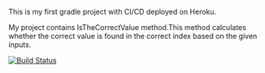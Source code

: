 This is my first gradle project with CI/CD deployed on Heroku.

My project contains IsTheCorrectValue method.This method calculates whether the correct value is found in the correct index based on the given inputs.

[![Build Status](https://app.travis-ci.com/hifacaliskan/Projects.svg?branch=main)](https://app.travis-ci.com/hifacaliskan/Projects)
